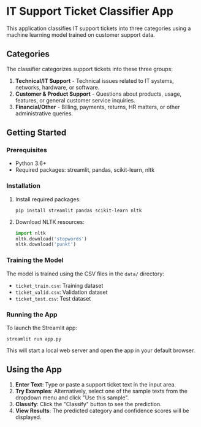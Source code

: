 # IT Support Ticket Classifier App

This application classifies IT support tickets into three categories using a machine learning model trained on customer support data.

## Categories

The classifier categorizes support tickets into these three groups:

1. **Technical/IT Support** - Technical issues related to IT systems, networks, hardware, or software.
2. **Customer & Product Support** - Questions about products, usage, features, or general customer service inquiries.
3. **Financial/Other** - Billing, payments, returns, HR matters, or other administrative queries.

## Getting Started

### Prerequisites

- Python 3.6+
- Required packages: streamlit, pandas, scikit-learn, nltk

### Installation

1. Install required packages:
   ```
   pip install streamlit pandas scikit-learn nltk
   ```

2. Download NLTK resources:
   ```python
   import nltk
   nltk.download('stopwords')
   nltk.download('punkt')
   ```

### Training the Model

The model is trained using the CSV files in the `data/` directory:
- `ticket_train.csv`: Training dataset
- `ticket_valid.csv`: Validation dataset
- `ticket_test.csv`: Test dataset


### Running the App

To launch the Streamlit app:

```
streamlit run app.py
```

This will start a local web server and open the app in your default browser.

## Using the App

1. **Enter Text**: Type or paste a support ticket text in the input area.
2. **Try Examples**: Alternatively, select one of the sample texts from the dropdown menu and click "Use this sample".
3. **Classify**: Click the "Classify" button to see the prediction.
4. **View Results**: The predicted category and confidence scores will be displayed.
